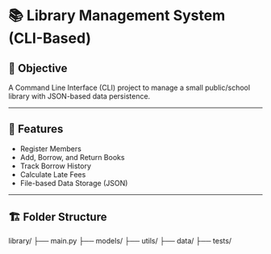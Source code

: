 # 📚 Library Management System (CLI-Based)

## 🎯 Objective

A Command Line Interface (CLI) project to manage a small public/school library with JSON-based data persistence.

---

## 🔧 Features

- Register Members
- Add, Borrow, and Return Books
- Track Borrow History
- Calculate Late Fees
- File-based Data Storage (JSON)

---

## 🏗️ Folder Structure

library/
├── main.py
├── models/
├── utils/
├── data/
├── tests/
